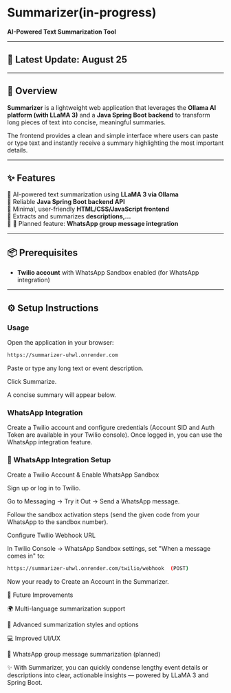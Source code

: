 # Summarizer(in-progress)

**AI-Powered Text Summarization Tool**

---

## 📅 Latest Update: August 25

---

## 📖 Overview

**Summarizer** is a lightweight web application that leverages the **Ollama AI platform (with LLaMA 3)** and a **Java Spring Boot backend** to transform long pieces of text into concise, meaningful summaries.  

The frontend provides a clean and simple interface where users can paste or type text and instantly receive a summary highlighting the most important details.

---

## ✨ Features

🔹 AI-powered text summarization using **LLaMA 3 via Ollama**  
🔹 Reliable **Java Spring Boot backend API**  
🔹 Minimal, user-friendly **HTML/CSS/JavaScript frontend**  
🔹 Extracts and summarizes **descriptions,...**  
🔹 🚀 Planned feature: **WhatsApp group message integration**  

---

## 📦 Prerequisites

- **Twilio account** with WhatsApp Sandbox enabled (for WhatsApp integration)  

---

## ⚙️ Setup Instructions

### Usage
Open the application in your browser:


```bash
https://summarizer-uhwl.onrender.com
```
Paste or type any long text or event description.


Click Summarize.


A concise summary will appear below.


### WhatsApp Integration


Create a Twilio account and configure credentials (Account SID and Auth Token are available in your Twilio console). Once logged in, you can use the WhatsApp integration feature.


### 📲 WhatsApp Integration Setup


Create a Twilio Account & Enable WhatsApp Sandbox


Sign up or log in to Twilio.


Go to Messaging → Try it Out → Send a WhatsApp message.


Follow the sandbox activation steps (send the given code from your WhatsApp to the sandbox number).

Configure Twilio Webhook URL


In Twilio Console → WhatsApp Sandbox settings, set "When a message comes in" to:

```bash
https://summarizer-uhwl.onrender.com/twilio/webhook  (POST)
```

Now your ready to Create an Account in the Summarizer.




🚀 Future Improvements


🌍 Multi-language summarization support


🎨 Advanced summarization styles and options


💻 Improved UI/UX


📱 WhatsApp group message summarization (planned)




✨ With Summarizer, you can quickly condense lengthy event details or descriptions into clear, actionable insights — powered by LLaMA 3 and Spring Boot.
